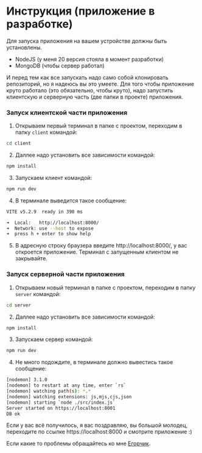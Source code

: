 # Инструкция (приложение в разработке)

Для запуска приложения на вашем устройстве должны быть установлены.

- NodeJS (у меня 20 версия стояла в момент разработки)
- MongoDB (чтобы сервер работал)

И перед тем как все запускать надо само собой клонировать репозиторий, но я надеюсь вы это умеете. Для того чтобы приложение круто работало (это обязательно, чтобы круто), надо запустить клиентскую и серверную часть (две папки в проекте) приложения.
  
### Запуск клиентской части приложения

1. Открываем первый терминал в папке с проектом, переходим в папку `client` командой:
```bash
cd client
```

2. Даллее надо установить все зависимости командой:
```bash
npm install
```

3. Запускаем клиент командой:
```bash
npm run dev
```

4. В терминале выведится такое сообщение:
```bash
VITE v5.2.9  ready in 390 ms

➜  Local:   http://localhost:8000/
➜  Network: use --host to expose
➜  press h + enter to show help

```

5. В адресную строку браузера введите http://localhost:8000/, у вас откроется приложение. Терминал с запущенным клиентом не закрывайте.

### Запуск серверной части приложения

1. Открываем новый терминал в папке с проектом, переходим в папку `server` командой:
```bash
cd server
```

2. Даллее надо установить все зависимости командой:
```bash
npm install
```

3. Запускаем сервер командой:
```bash
npm run dev
```

4. Не много подождите, в терминале должно вывестись такое сообщение:
```bash
[nodemon] 3.1.0
[nodemon] to restart at any time, enter `rs`
[nodemon] watching path(s): *.*
[nodemon] watching extensions: js,mjs,cjs,json
[nodemon] starting `node ./src/index.js`
Server started on https://localhost:8001
DB ok
```

Если у вас всё получилось, я вас поздравляю, вы большой молодец, переходите по ссылке https://localhost:8000 и смотрите приложение :)


Если какие то проблемы обращайтесь ко мне [Егорчик](https://t.me/so_sa300).